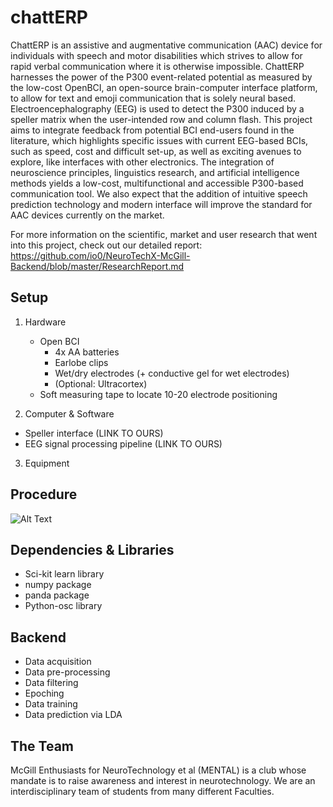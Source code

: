 # chattERP

ChattERP is an assistive and augmentative communication (AAC) device for individuals with speech and motor disabilities which strives to allow for rapid verbal communication where it is otherwise impossible. ChattERP harnesses the power of the P300 event-related potential as measured by the low-cost OpenBCI, an open-source brain-computer interface platform, to allow for text and emoji communication that is solely neural based. Electroencephalography (EEG) is used to detect the P300 induced by a speller matrix when the user-intended row and column flash. This project aims to integrate feedback from potential BCI end-users found in the literature, which highlights specific issues with current EEG-based BCIs, such as speed, cost and difficult set-up, as well as exciting avenues to explore, like interfaces with other electronics. The integration of neuroscience principles, linguistics research, and artificial intelligence methods yields a low-cost, multifunctional and accessible P300-based communication tool. We also expect that the addition of intuitive speech prediction technology and modern interface will improve the standard for AAC devices currently on the market.

For more information on the scientific, market and user research that went into this project, check out our detailed report: https://github.com/io0/NeuroTechX-McGill-Backend/blob/master/ResearchReport.md

## Setup
1. Hardware
   - Open BCI
      - 4x AA batteries 
      - Earlobe clips    
      - Wet/dry electrodes (+ conductive gel for wet electrodes)   
      - (Optional: Ultracortex)   
   - Soft measuring tape to locate 10-20 electrode positioning

2. Computer & Software
  - Speller interface (LINK TO OURS)
  - EEG signal processing pipeline (LINK TO OURS)
3. Equipment

## Procedure

![Alt Text](https://media.giphy.com/media/9PvaOvdBv9OXTfxfGY/giphy.gif)

## Dependencies & Libraries
- Sci-kit learn library 
- numpy package         
- panda package         
- Python-osc library    

## Backend 
- Data acquisition          
- Data pre-processing       
- Data filtering            
- Epoching                  
- Data training             
- Data prediction via LDA   

## The Team
McGill Enthusiasts for NeuroTechnology et al (MENTAL) is a club whose mandate is to raise awareness and interest in neurotechnology. We are an interdisciplinary team of students from many different Faculties. 





